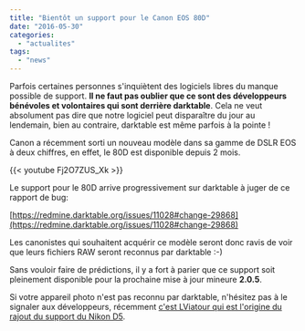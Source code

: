 ```yaml
---
title: "Bientôt un support pour le Canon EOS 80D"
date: "2016-05-30"
categories: 
  - "actualites"
tags: 
  - "news"
---
```


Parfois certaines personnes s'inquiètent des logiciels libres du manque possible de support. **Il ne faut pas oublier que ce sont des développeurs bénévoles et volontaires qui sont derrière darktable**. Cela ne veut absolument pas dire que notre logiciel peut disparaître du jour au lendemain, bien au contraire, darktable est même parfois à la pointe !

Canon a récemment sorti un nouveau modèle dans sa gamme de DSLR EOS à deux chiffres, en effet, le 80D est disponible depuis 2 mois.

{{< youtube Fj2O7ZUS_Xk >}}

Le support pour le 80D arrive progressivement sur darktable à juger de ce rapport de bug:

[https://redmine.darktable.org/issues/11028#change-29868](https://redmine.darktable.org/issues/11028#change-29868)

Les canonistes qui souhaitent acquérir ce modèle seront donc ravis de voir que leurs fichiers RAW seront reconnus par darktable :-)

Sans vouloir faire de prédictions, il y a fort à parier que ce support soit pleinement disponible pour la prochaine mise à jour mineure **2.0.5**.

Si votre appareil photo n'est pas reconnu par darktable, n'hésitez pas à le signaler aux développeurs, récemment [c'est LViatour qui est l'origine du rajout du support du Nikon D5](https://darktable.fr/forums/sujet/comment-aider-a-accelerer-le-support-d-un-nouveau-boitier-dans-darktable/).
